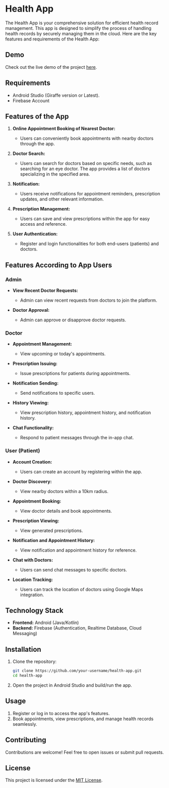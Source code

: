 # Health App

The Health App is your comprehensive solution for efficient health record management. This app is designed to simplify the process of handling health records by securely managing them in the cloud. Here are the key features and requirements of the Health App:

## Demo

Check out the live demo of the project [here](https://www.vrnitsolution.tech/projects/30e6f039-41ea-42a2-9282-bcd2eae7398b).

## Requirements

- Android Studio (Giraffe version or Latest).
- Firebase Account

## Features of the App

1. **Online Appointment Booking of Nearest Doctor:**

   - Users can conveniently book appointments with nearby doctors through the app.

2. **Doctor Search:**

   - Users can search for doctors based on specific needs, such as searching for an eye doctor. The app provides a list of doctors specializing in the specified area.

3. **Notification:**

   - Users receive notifications for appointment reminders, prescription updates, and other relevant information.

4. **Prescription Management:**

   - Users can save and view prescriptions within the app for easy access and reference.

5. **User Authentication:**
   - Register and login functionalities for both end-users (patients) and doctors.

## Features According to App Users

### Admin

- **View Recent Doctor Requests:**

  - Admin can view recent requests from doctors to join the platform.

- **Doctor Approval:**
  - Admin can approve or disapprove doctor requests.

### Doctor

- **Appointment Management:**

  - View upcoming or today's appointments.

- **Prescription Issuing:**

  - Issue prescriptions for patients during appointments.

- **Notification Sending:**

  - Send notifications to specific users.

- **History Viewing:**

  - View prescription history, appointment history, and notification history.

- **Chat Functionality:**
  - Respond to patient messages through the in-app chat.

### User (Patient)

- **Account Creation:**

  - Users can create an account by registering within the app.

- **Doctor Discovery:**

  - View nearby doctors within a 10km radius.

- **Appointment Booking:**

  - View doctor details and book appointments.

- **Prescription Viewing:**

  - View generated prescriptions.

- **Notification and Appointment History:**

  - View notification and appointment history for reference.

- **Chat with Doctors:**

  - Users can send chat messages to specific doctors.

- **Location Tracking:**
  - Users can track the location of doctors using Google Maps integration.

## Technology Stack

- **Frontend:** Android (Java/Kotlin)
- **Backend:** Firebase (Authentication, Realtime Database, Cloud Messaging)

## Installation

1. Clone the repository:

   ```bash
   git clone https://github.com/your-username/health-app.git
   cd health-app
   ```

2. Open the project in Android Studio and build/run the app.

## Usage

1. Register or log in to access the app's features.
2. Book appointments, view prescriptions, and manage health records seamlessly.

## Contributing

Contributions are welcome! Feel free to open issues or submit pull requests.

## License

This project is licensed under the [MIT License](LICENSE).
